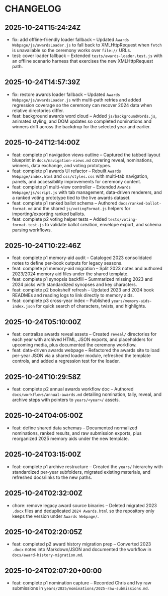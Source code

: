 # CHANGELOG

## 2025-10-24T15:24:24Z
- fix: add offline-friendly loader fallback – Updated `Awards Webpage/js/awardsLoader.js` to fall back to XMLHttpRequest when `fetch` is unavailable so the ceremony works over `file://` URLs.
- test: cover loader fallback – Extended `tests/awards-loader.test.js` with an offline scenario harness that exercises the new XMLHttpRequest path.

## 2025-10-24T14:57:39Z
- fix: restore awards loader fallback – Updated `Awards Webpage/js/awardsLoader.js` with multi-path retries and added regression coverage so the ceremony can recover 2024 data when relative directories differ.
- feat: background awards word cloud – Added `js/backgroundWords.js`, animated styling, and DOM updates so completed nominations and winners drift across the backdrop for the selected year and earlier.

## 2025-10-24T12:14:00Z
- feat: complete p1 navigation views outline – Captured the tabbed layout blueprint in `docs/navigation-views.md` covering reveal, nominations, winners, data exchange, and voting prototypes.
- feat: complete p1 awards UI refactor – Rebuilt `Awards Webpage/index.html` and `css/styles.css` with multi-tab navigation, panels, and accessibility improvements for ceremony content.
- feat: complete p1 multi-view controller – Extended `Awards Webpage/js/script.js` with tab management, data-driven renderers, and a ranked voting prototype tied to the live awards dataset.
- feat: complete p1 ranked ballot schema – Authored `docs/ranked-ballot-format.md` and the shared `js/votingFormat.js` helpers for importing/exporting ranked ballots.
- feat: complete p2 voting helper tests – Added `tests/voting-format.test.js` to validate ballot creation, envelope export, and schema parsing workflows.

## 2025-10-24T10:22:46Z
- feat: complete p1 memory-aid audit – Cataloged 2023 consolidated notes to define per-book outputs for legacy seasons.
- feat: complete p1 memory-aid migration – Split 2023 notes and authored 2023/2024 memory aid files under the shared template.
- feat: complete p1 synopsis backfill – Summarized missing 2023 and 2024 picks with standardized synopses and key characters.
- feat: complete p2 bookshelf refresh – Updated 2023 and 2024 book READMEs and reading logs to link directly to memory aids.
- feat: complete p3 cross-year index – Published `years/memory-aids-index.json` for quick search of characters, twists, and highlights.

## 2025-10-24T05:10:00Z
- feat: centralize awards reveal assets – Created `reveal/` directories for each year with archived HTML, JSON exports, and placeholders for upcoming media, plus documented the ceremony workflow.
- feat: data-driven awards webpage – Refactored the awards site to load per-year JSON via a shared loader module, refreshed the template controls, and added a regression test for the loader.

## 2025-10-24T10:29:58Z
- feat: complete p2 annual awards workflow doc – Authored `docs/workflows/annual-awards.md` detailing nomination, tally, reveal, and archive steps with pointers to `years/<year>/` assets.

## 2025-10-24T04:05:00Z
- feat: define shared data schemas – Documented normalized nominations, ranked results, and raw submission exports, plus reorganized 2025 memory aids under the new template.

## 2025-10-24T03:15:00Z
- feat: complete p1 archive restructure – Created the `years/` hierarchy with standardized per-year subfolders, migrated existing materials, and refreshed docs/links to the new paths.

## 2025-10-24T02:32:00Z
- chore: remove legacy award source binaries – Deleted migrated 2023 `.docx` files and deduplicated `2024 Awards.html` so the repository only keeps the version under `Awards Webpage/`.

## 2025-10-24T02:20:05Z
- feat: completed p2 award history migration prep – Converted 2023 `.docx` notes into Markdown/JSON and documented the workflow in `docs/award-history-migration.md`.

## 2025-10-24T02:07:20+00:00
- feat: complete p1 nomination capture – Recorded Chris and Ivy raw submissions in `years/2025/nominations/2025-raw-submissions.md`.
